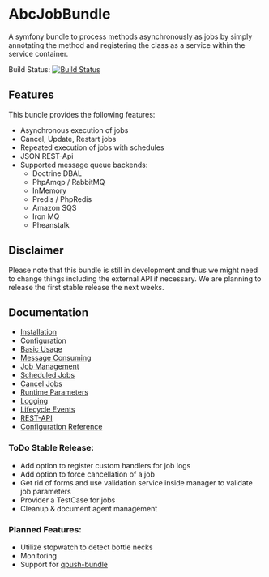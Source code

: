 AbcJobBundle
============

A symfony bundle to process methods asynchronously as jobs by simply annotating the method and registering the class as a service within the service container.

Build Status: [![Build Status](https://travis-ci.org/aboutcoders/job-bundle.svg?branch=master)](https://travis-ci.org/aboutcoders/job-bundle)

## Features

This bundle provides the following features:

- Asynchronous execution of jobs
- Cancel, Update, Restart jobs
- Repeated execution of jobs with schedules
- JSON REST-Api
- Supported message queue backends:
  - Doctrine DBAL
  - PhpAmqp / RabbitMQ
  - InMemory
  - Predis / PhpRedis
  - Amazon SQS
  - Iron MQ
  - Pheanstalk

## Disclaimer

Please note that this bundle is still in development and thus we might need to change things including the external API if necessary. We are planning to release the first stable release the next weeks.

## Documentation

- [Installation](./Resources/docs/01-installation.md)
- [Configuration](./Resources/docs/02-configuration.md)
- [Basic Usage](./Resources/docs/03-basic-usage.md)
- [Message Consuming](./Resources/docs/04-message-consuming.md)
- [Job Management](./Resources/docs/05-job-management.md)
- [Scheduled Jobs](./Resources/docs/06-scheduled-jobs.md)
- [Cancel Jobs](./Resources/docs/07-cancel-jobs.md)
- [Runtime Parameters](./Resources/docs/08-runtime-parameters.md)
- [Logging](./Resources/docs/09-logging.md)
- [Lifecycle Events](./Resources/docs/10-lifecycle-events.md)
- [REST-API](./Resources/docs/11-rest-api.md)
- [Configuration Reference](./Resources/docs/12-configuration-reference.md)

### ToDo Stable Release:
- Add option to register custom handlers for job logs
- Add option to force cancellation of a job
- Get rid of forms and use validation service inside manager to validate job parameters
- Provider a TestCase for jobs
- Cleanup & document agent management

### Planned Features:
- Utilize stopwatch to detect bottle necks
- Monitoring
- Support for [qpush-bundle](https://www.google.de/webhp?q=qpushbundle)